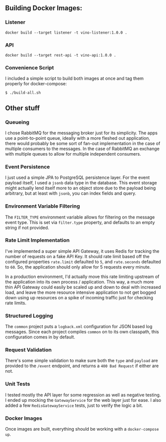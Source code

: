 ## Building Docker Images:

### Listener
`docker build --target listener -t vino-listener:1.0.0 .`

### API
`docker build --target rest-api -t vino-api:1.0.0 .`

### Convenience Script
I included a simple script to build both images at once and tag them properly for docker-compose:

`$ ./build-all.sh`

## Other stuff

### Queueing
I chose RabbitMQ for the messaging broker just for its simplicity. The apps use a point-to-point queue, ideally with a more fleshed
out application, there would probably be some sort of fan-out implementation in the case of multiple consumers to the messages. In the case
of RabbitMQ an exchange with multiple queues to allow for multiple independent consumers.

### Event Persistence
I just used a simple JPA to PostgreSQL persistence layer. For the event payload itself, I used a `jsonb` data type in the database.
This event storage might actually lend itself more to an object store due to the payload being arbitrary, but at least with 
`jsonb`, you can index fields and query.

### Environment Variable Filtering
The `FILTER_TYPE` environment variable allows for filtering on the message event type. This is set via `filter.type` property, and
defaults to an empty string if not provided.

### Rate Limit Implementation
I've implemented a super simple API Gateway, it uses Redis for tracking the number of requests on a fake API Key. It should rate limit
based off the configured properties `rate.limit` defaulted to `5`, and `rate.seconds` defaulted to `60`. So, the application should only
allow for 5 requests every minute.

In a production environment, I'd actually move this rate limiting upstream of the application into its own process / application. This way, a much more thin API Gateway 
could easily be scaled up and down to deal with increased load, and leave the more resource intensive application to not get 
bogged down using up resources on a spike of incoming traffic just for checking rate limits.

### Structured Logging
The `common` project puts a `logback.xml` configuration for JSON based log messages. Since each project compiles `common` on
to its own classpath, this configuration comes in by default.

### Request Validation
There's some simple validation to make sure both the `type` and `payload` are provided to the `/event` endpoint, and returns
a `400 Bad Request` if either are not.

### Unit Tests
I tested mostly the API layer for some regression as well as negative testing. I ended up mocking the `GatewayService` for the 
web layer just for ease. I also added a few `RedisGatewayService` tests, just to verify the logic a bit.

### Docker Images
Once images are built, everything should be working with a `docker-compose up`.